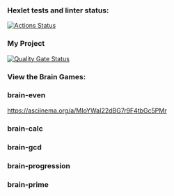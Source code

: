 ### Hexlet tests and linter status:

[![Actions Status](https://github.com/olgarozmetova/frontend-project-44/actions/workflows/hexlet-check.yml/badge.svg)](https://github.com/olgarozmetova/frontend-project-44/actions)

### My Project

[![Quality Gate Status](https://sonarcloud.io/api/project_badges/measure?project=olgarozmetova_frontend-project-44&metric=alert_status)](https://sonarcloud.io/summary/new_code?id=olgarozmetova_frontend-project-44)

### View the Brain Games:

### brain-even

https://asciinema.org/a/MIoYWaI22dBG7r9F4tbGc5PMr

### brain-calc

### brain-gcd

### brain-progression

### brain-prime

